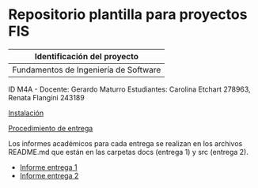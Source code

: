 # Repositorio plantilla para proyectos FIS

| Identificación del proyecto
|-----------
| Fundamentos de Ingeniería de Software
ID M4A - Docente: Gerardo Maturro
Estudiantes: Carolina Etchart 278963, Renata Flangini 243189




[Instalación](install.md)

[Procedimiento de entrega](proc_entrega.md)

Los informes académicos para cada entrega se realizan en los archivos README.md que están en las carpetas docs (entrega 1) y src (entrega 2).
* [Informe entrega 1](docs/README.md)
* [Informe entrega 2](src/README.md)



